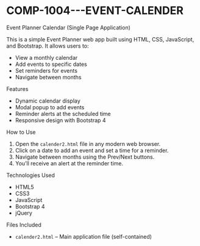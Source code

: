 # COMP-1004---EVENT-CALENDER

 Event Planner Calendar (Single Page Application)

This is a simple Event Planner web app built using HTML, CSS, JavaScript, and Bootstrap. It allows users to:

- View a monthly calendar
- Add events to specific dates
- Set reminders for events
- Navigate between months

 Features

- Dynamic calendar display
- Modal popup to add events
- Reminder alerts at the scheduled time
- Responsive design with Bootstrap 4

How to Use

1. Open the `calender2.html` file in any modern web browser.
2. Click on a date to add an event and set a time for a reminder.
3. Navigate between months using the Prev/Next buttons.
4. You’ll receive an alert at the reminder time.

Technologies Used

- HTML5
- CSS3
- JavaScript
- Bootstrap 4
- jQuery

Files Included

- `calender2.html` – Main application file (self-contained)
